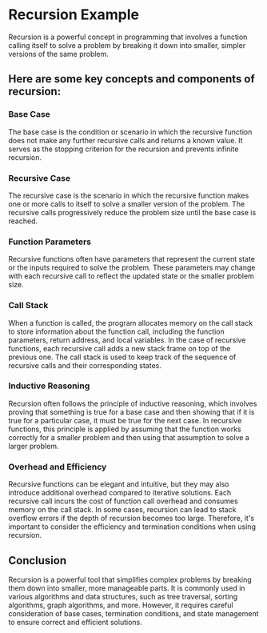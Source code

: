 # Recursion Example
Recursion is a powerful concept in programming that involves a function calling 
itself to solve a problem by breaking it down into smaller, simpler versions of 
the same problem.

## Here are some key concepts and components of recursion:

### Base Case
The base case is the condition or scenario in which the recursive function 
does not make any further recursive calls and returns a known value. It serves 
as the stopping criterion for the recursion and prevents infinite recursion.

### Recursive Case
The recursive case is the scenario in which the recursive function makes one 
or more calls to itself to solve a smaller version of the problem. The recursive
calls progressively reduce the problem size until the base case is reached.

### Function Parameters
Recursive functions often have parameters that represent the current state or 
the inputs required to solve the problem. These parameters may change with 
each recursive call to reflect the updated state or the smaller problem size.

### Call Stack
When a function is called, the program allocates memory on the call stack to 
store information about the function call, including the function parameters, 
return address, and local variables. In the case of recursive functions, each 
recursive call adds a new stack frame on top of the previous one. The call 
stack is used to keep track of the sequence of recursive calls and their 
corresponding states.

### Inductive Reasoning
Recursion often follows the principle of inductive reasoning, which involves 
proving that something is true for a base case and then showing that if it is 
true for a particular case, it must be true for the next case. In recursive 
functions, this principle is applied by assuming that the function works correctly 
for a smaller problem and then using that assumption to solve a larger problem.

### Overhead and Efficiency
Recursive functions can be elegant and intuitive, but they may also introduce 
additional overhead compared to iterative solutions. Each recursive call incurs 
the cost of function call overhead and consumes memory on the call stack. In some 
cases, recursion can lead to stack overflow errors if the depth of recursion becomes 
too large. Therefore, it's important to consider the efficiency and termination 
conditions when using recursion.


## Conclusion
Recursion is a powerful tool that simplifies complex problems by breaking them down 
into smaller, more manageable parts. It is commonly used in various algorithms and 
data structures, such as tree traversal, sorting algorithms, graph algorithms, and 
more. However, it requires careful consideration of base cases, termination conditions, 
and state management to ensure correct and efficient solutions.